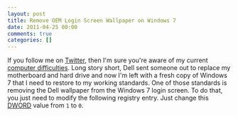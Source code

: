 ```yaml
---
layout: post
title: Remove OEM Login Screen Wallpaper on Windows 7
date: 2011-04-25 00:00
comments: true
categories: []
---
```

<p>If you follow me on <a href="http://twitter.com/mbmccormick" target="_blank">Twitter</a>, then I'm sure you're aware of my current <a href="http://twitter.com/mbmccormick/status/58600614942355456" target="_blank">computer difficulties</a>. Long story short, Dell sent someone out to replace my motherboard and hard drive and now I'm left with a fresh copy of Windows 7 that I need to restore to my working standards. One of those standards is removing the Dell wallpaper from the Windows 7 login screen. To do that, you just need to modify the following registry entry. Just change this <a href="http://en.wikipedia.org/wiki/Word_(computer_architecture)" target="_blank">DWORD</a> value from <code>1</code> to <code>0</code>.</p>

<script src="https://gist.github.com/941666.js"> </script>


<p></p>
